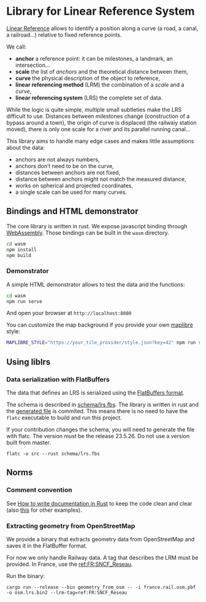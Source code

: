 # Library for Linear Reference System

[Linear Reference](https://en.wikipedia.org/wiki/Linear_referencing) allows to identify a position along a curve (a road, a canal, a railroad…) relative to fixed reference points.

We call:

- **anchor** a reference point: it can be milestones, a landmark, an intersection…
- **scale** the list of _anchors_ and the theoretical distance between them,
- **curve** the physical description of the object to reference,
- **linear referencing method** (LRM) the combination of a _scale_ and a _curve_,
- **linear referencing system** (LRS) the complete set of data.

While the logic is quite simple, multiple small subtleties make the LRS difficult to use.
Distances between milestones change (construction of a bypass around a town), the origin of curve is displaced (the railwaiy station moved), there is only one scale for a river and its parallel running canal…

This library aims to handle many edge cases and makes little assumptions about the data:

- anchors are not always numbers,
- anchors don’t need to be on the curve,
- distances between anchors are not fixed,
- distance between anchors might not match the measured distance,
- works on spherical and projected coordinates,
- a single scale can be used for many curves.

## Bindings and HTML demonstrator

The core library is written in rust. We expose javascript binding through [WebAssembly](https://webassembly.org/). Those bindings can be built in the `wasm` directory.

```bash
cd wasm
npm install
npm build
```

### Demonstrator

A simple HTML demonstrator allows to test the data and the functions:

```bash
cd wasm
npm run serve
```

And open your browser at `http://localhost:8080`

You can customize the map background if you provide your own [maplibre](https://maplibre.org/) style:

```bash
MAPLIBRE_STYLE="https://your_tile_provider/style.json?key=42" npm run serve
```

## Using liblrs

### Data serialization with FlatBuffers

The data that defines an LRS is serialized using the [FlatBuffers format](https://flatbuffers.dev/).

The schema is described in [schema/lrs.fbs](schema/lrs.fbs). The library is written in rust and the [generated file](src/lrs_generated.rs) is commited. This means there is no need to have the `flatc` executable to build and run this project.

If your contribution changes the schema, you will need to generate the file with flatc. The version must be the release 23.5.26. Do not use a version built from master.

`flatc -o src --rust schema/lrs.fbs`

## Norms

### Comment convention

See [How to write documentation in Rust](https://doc.rust-lang.org/rustdoc/how-to-write-documentation.html) to keep the code clean and clear (also [this](https://github.com/rust-lang/rfcs/blob/master/text/1574-more-api-documentation-conventions.md#appendix-a-full-conventions-text) for other examples).

### Extracting geometry from OpenStreetMap

We provide a binary that extracts geometry data from OpenStreetMap and saves it in the FlatBuffer format.

For now we only handle Railway data. A tag that describes the LRM must be provided. In France, use the [ref:FR:SNCF_Reseau](https://wiki.openstreetmap.org/wiki/FR:Key:ref:FR:SNCF_Reseau).

Run the binary:

`cargo run --release --bin geometry_from_osm -- -i france.rail.osm.pbf  -o osm.lrs.bin2 --lrm-tag=ref:FR:SNCF_Reseau`
